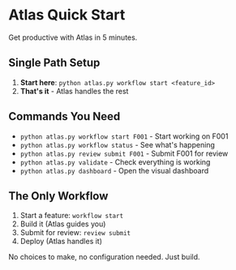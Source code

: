 # Atlas Quick Start

Get productive with Atlas in 5 minutes.

## Single Path Setup

1. **Start here**: `python atlas.py workflow start <feature_id>`
2. **That's it** - Atlas handles the rest

## Commands You Need

- `python atlas.py workflow start F001` - Start working on F001
- `python atlas.py workflow status` - See what's happening
- `python atlas.py review submit F001` - Submit F001 for review
- `python atlas.py validate` - Check everything is working
- `python atlas.py dashboard` - Open the visual dashboard

## The Only Workflow

1. Start a feature: `workflow start`
2. Build it (Atlas guides you)
3. Submit for review: `review submit`
4. Deploy (Atlas handles it)

No choices to make, no configuration needed. Just build.
